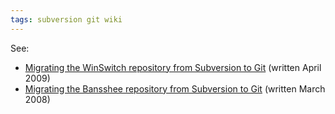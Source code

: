 ```yaml
---
tags: subversion git wiki
---
```


See:

-   [Migrating the WinSwitch repository from Subversion to Git](/wiki/Migrating_the_WinSwitch_repository_from_Subversion_to_Git) (written April 2009)
-   [Migrating the Bansshee repository from Subversion to Git](/wiki/Migrating_the_Bansshee_repository_from_Subversion_to_Git) (written March 2008)

